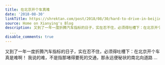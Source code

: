 ```yaml
---
title: 在北京开个车真难
date: '2018-08-30'
linkTitle: https://shrektan.com/post/2018/08/30/hard-to-drive-in-beijing/
source: Home on Xianying's Blog
description: 又到了一年一度折腾汽车指标的日子，实在忍不住，必须得吐槽下：在北京开个车真是难啊！ 我说的难，不是指那堵得要死的交通，那永远便秘状的南北向道路
  ...
disable_comments: true
---
```

又到了一年一度折腾汽车指标的日子，实在忍不住，必须得吐槽下：在北京开个车真是难啊！ 我说的难，不是指那堵得要死的交通，那永远便秘状的南北向道路 ...
